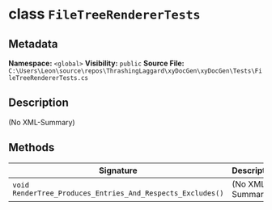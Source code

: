# class `FileTreeRendererTests`

## Metadata
**Namespace:** `<global>`
**Visibility:** `public`
**Source File:** `C:\Users\Leon\source\repos\ThrashingLaggard\xyDocGen\xyDocGen\Tests\FileTreeRendererTests.cs`

## Description
(No XML-Summary)

## Methods

| Signature | Description |
|----------|--------------|
| `void RenderTree_Produces_Entries_And_Respects_Excludes()` | (No XML-Summary) |